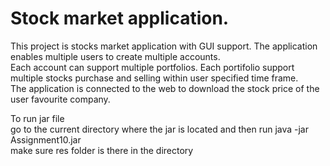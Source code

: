 # Stock market application.

This project is stocks market application with GUI support. The application enables multiple users to create multiple accounts. <br/>
Each account can support multiple portfolios. Each portifolio support multiple stocks purchase and selling within user specified time frame.<br/>
The application is connected to the web to download the stock price of the user favourite company.<br/>

To run jar file<br/>
go to the current directory where the jar is located
and then run java -jar Assignment10.jar<br/>
make sure res folder is there in the directory
